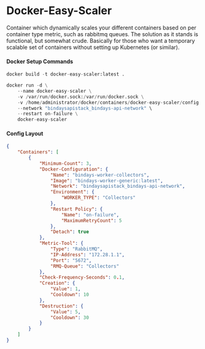# Docker-Easy-Scaler

Container which dynamically scales your different containers based on per container type metric, such as rabbitmq queues. The solution as it stands is functional, but somewhat crude. Basically for those who want a temporary scalable set of containers without setting up Kubernetes (or similar).

#### Docker Setup Commands
```python
docker build -t docker-easy-scaler:latest .

docker run -d \
    --name docker-easy-scaler \
    -v /var/run/docker.sock:/var/run/docker.sock \
    -v /home/administrator/docker/containers/docker-easy-scaler/config:/config \
    --network "bindaysapistack_bindays-api-network" \
    --restart on-failure \
    docker-easy-scaler
```

#### Config Layout
```json
{
    "Containers": [
        {
            "Minimum-Count": 3,
            "Docker-Configuration": {
                "Name": "bindays-worker-collectors",
                "Image": "bindays-worker-generic:latest",
                "Network": "bindaysapistack_bindays-api-network",
                "Environment": {
                    "WORKER_TYPE": "Collectors"
                },
                "Restart Policy": {
                    "Name": "on-failure", 
                    "MaximumRetryCount": 5
                },
                "Detach": true
            },
            "Metric-Tool": {
                "Type": "RabbitMQ",
                "IP-Address": "172.28.1.1",
                "Port": "5672",
                "RMQ-Queue": "Collectors"
            },
            "Check-Frequency-Seconds": 0.1,
            "Creation": {
                "Value": 1,
                "Cooldown": 10
            },
            "Destruction": {
                "Value": 5,
                "Cooldown": 30
            }
        }
    ]
}
```
